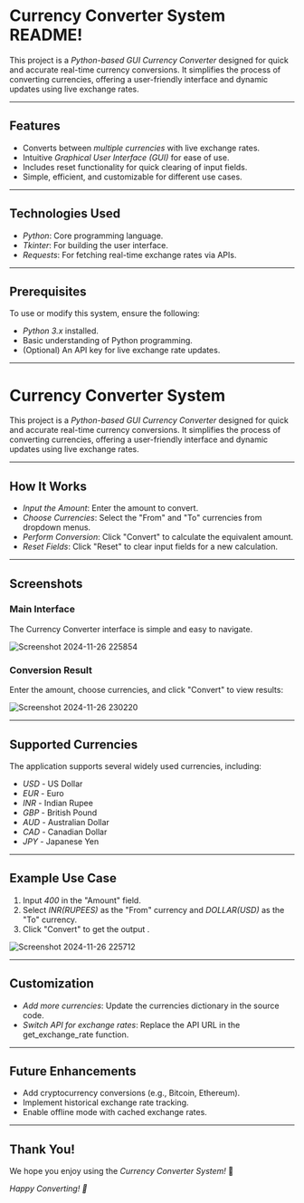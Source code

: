 # Currency Converter System README!  

This project is a *Python-based GUI Currency Converter* designed for quick and accurate real-time currency conversions. It simplifies the process of converting currencies, offering a user-friendly interface and dynamic updates using live exchange rates.  

---

## Features  

- Converts between *multiple currencies* with live exchange rates.  
- Intuitive *Graphical User Interface (GUI)* for ease of use.  
- Includes reset functionality for quick clearing of input fields.  
- Simple, efficient, and customizable for different use cases.  

---

## Technologies Used  

- *Python*: Core programming language.  
- *Tkinter*: For building the user interface.  
- *Requests*: For fetching real-time exchange rates via APIs.  

---

## Prerequisites  

To use or modify this system, ensure the following:  

- *Python 3.x* installed.  
- Basic understanding of Python programming.  
- (Optional) An API key for live exchange rate updates.  

---

# Currency Converter System  

This project is a *Python-based GUI Currency Converter* designed for quick and accurate real-time currency conversions. It simplifies the process of converting currencies, offering a user-friendly interface and dynamic updates using live exchange rates.  

---

## How It Works  

- *Input the Amount*: Enter the amount to convert.  
- *Choose Currencies*: Select the "From" and "To" currencies from dropdown menus.  
- *Perform Conversion*: Click "Convert" to calculate the equivalent amount.  
- *Reset Fields*: Click "Reset" to clear input fields for a new calculation.  

---

## Screenshots  

### Main Interface  
The Currency Converter interface is simple and easy to navigate.  

 ![Screenshot 2024-11-26 225854](https://github.com/user-attachments/assets/048a57d5-bdae-4fdd-bea2-d2748821fe02)


### Conversion Result  
Enter the amount, choose currencies, and click "Convert" to view results:  

![Screenshot 2024-11-26 230220](https://github.com/user-attachments/assets/0f3c09fb-6295-4997-843d-ea52ec9d9630)


---

## Supported Currencies  

The application supports several widely used currencies, including:  

- *USD* - US Dollar  
- *EUR* - Euro  
- *INR* - Indian Rupee  
- *GBP* - British Pound  
- *AUD* - Australian Dollar  
- *CAD* - Canadian Dollar  
- *JPY* - Japanese Yen  

---

## Example Use Case  

1. Input *400* in the "Amount" field.  
2. Select  *INR(RUPEES)* as the "From" currency and  *DOLLAR(USD)* as the "To" currency.  
3. Click "Convert" to get the output . 

![Screenshot 2024-11-26 225712](https://github.com/user-attachments/assets/0d0d9e11-5565-4918-8cee-3459e20fc22e)


---

## Customization  

- *Add more currencies*: Update the currencies dictionary in the source code.  
- *Switch API for exchange rates*: Replace the API URL in the get_exchange_rate function.  

---

## Future Enhancements  

- Add cryptocurrency conversions (e.g., Bitcoin, Ethereum).  
- Implement historical exchange rate tracking.  
- Enable offline mode with cached exchange rates.  

---

## Thank You!  

We hope you enjoy using the *Currency Converter System!* 🎉  

*Happy Converting! 🌟*

